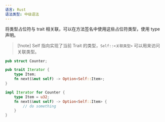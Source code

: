 ```yaml
---
语言: Rust
语法类型: 中级语法
---
```

将类型占位符与 trait 相关联，可以在方法签名中使用这些占位符类型，使用 type 声明。

> [!note] Self 指向实现了当前 Trait 的类型，`Self::<关联类型>`  可以用来访问关联类型。

```rust
pub struct Counter;

pub trait Iterator {
    type Item;
    fn next(&mut self) -> Option<Self::Item>;
}

impl Iterator for Counter {
    type Item = u32;
    fn next(&mut self) -> Option<Self::Item> {
        // do something
    }
}
```

